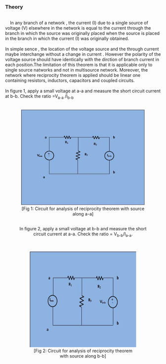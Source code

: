 ### Theory
<div><br>&nbsp&nbsp&nbsp In any branch of a network , the current (I) due to a single source  of voltage (V) elsewhere in the network is equal to the current
through the branch in which the source was originally placed when the source is placed in the branch in which the current (I) was originally obtained.<br><br> 
In simple sence , the location of the voltage source and the through current maybe interchange without a change in current . However 
the polarity of the voltage source should have identically with the dirction of branch current in each position.The limitation of this
theorem is that it is applicable only to single source natworks and not in multisource network. Moreover, the network where reciprocity
theorem is applied should be linear one containing resistors, inductors, capacitors and coupled circuits.<br><br> 
In figure 1, apply a small voltage at a-a and measure the short circuit current at b-b. Check the ratio =V<sub>a-a</sub> /I<sub>b-b</sub></div>
									<br><figure style="text-align:center">
									  <img alt="" src="images/pic1.JPG" style="width:400px;height:310px; align:center;">
									  <figcaption>[Fig 1: Circuit for analysis of reciprocity theorem with source along a-a]</figcaption>
									</figure<br>
									<br><p>In figure 2, apply a small voltage at b-b and measure the short circuit current at a-a. Check the ratio = V<sub>b-b</sub>/I<sub>a-a</sub>.</p>
									<br><figure style="text-align:center">
									  <img alt="" src="images/pic2.JPG" style="width:400px;height:310px; align:center;">
									  <figcaption>[Fig 2: Circuit for analysis of reciprocity theorem with source along b-b]</figcaption>
									</figure<br>
									<br><br><br>
	<script id="MathJax-script" async src="https://cdn.jsdelivr.net/npm/mathjax@3/es5/tex-mml-chtml.js"></script>
